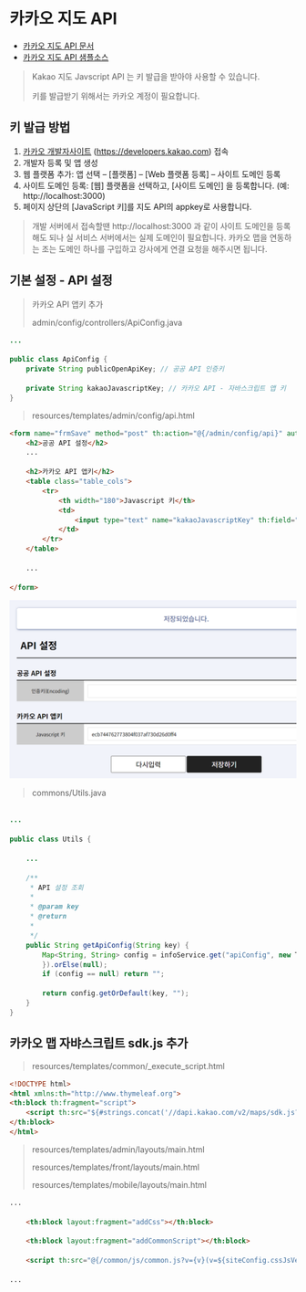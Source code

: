 # 카카오 지도 API

- [카카오 지도 API 문서](https://apis.map.kakao.com/web/documentation/)
- [카카오 지도 API 샘플소스](https://apis.map.kakao.com/web/sample/)


> Kakao 지도 Javscript API 는 키 발급을 받아야 사용할 수 있습니다.
> 
> 키를 발급받기 위해서는 카카오 계정이 필요합니다.

## 키 발급 방법 

1. [카카오 개발자사이트](https://developers.kakao.com) (https://developers.kakao.com) 접속
2. 개발자 등록 및 앱 생성
3. 웹 플랫폼 추가: 앱 선택 – [플랫폼] – [Web 플랫폼 등록] – 사이트 도메인 등록
4. 사이트 도메인 등록: [웹] 플랫폼을 선택하고, [사이트 도메인] 을 등록합니다. (예: http://localhost:3000)
5. 페이지 상단의 [JavaScript 키]를 지도 API의 appkey로 사용합니다.

> 개발 서버에서 접속할땐 http://localhost:3000 과 같이 사이트 도메인을 등록해도 되나 실 서비스 서버에서는 실제 도메인이 필요합니다. 카카오 맵을 연동하는 조는 도메인 하나를 구입하고 강사에게 연결 요청을 해주시면 됩니다.

## 기본 설정 - API 설정

> 카카오 API 앱키 추가 
> 
> admin/config/controllers/ApiConfig.java

```java
...

public class ApiConfig {
    private String publicOpenApiKey; // 공공 API 인증키

    private String kakaoJavascriptKey; // 카카오 API - 자바스크립트 앱 키
}
```

> resources/templates/admin/config/api.html

```html
<form name="frmSave" method="post" th:action="@{/admin/config/api}" autocomplete="off" th:object="${apiConfig}">
    <h2>공공 API 설정</h2>
    ...

    <h2>카카오 API 앱키</h2>
    <table class="table_cols">
        <tr>
            <th width="180">Javascript 키</th>
            <td>
                <input type="text" name="kakaoJavascriptKey" th:field="*{kakaoJavascriptKey}">
            </td>
        </tr>
    </table>
    
    ...
    
</form>
```

![image1](https://raw.githubusercontent.com/yonggyo1125/lecture_portfolio/kakao-map/images/map/image1.png)


> commons/Utils.java

```java

...

public class Utils {
    
    ...

    /**
     * API 설정 조회
     *
     * @param key
     * @return
     * 
     */
    public String getApiConfig(String key) {
        Map<String, String> config = infoService.get("apiConfig", new TypeReference<Map<String, String>>() {
        }).orElse(null);
        if (config == null) return "";

        return config.getOrDefault(key, "");
    }
}
```

## 카카오 맵 자뱌스크립트 sdk.js 추가 

> resources/templates/common/_execute_script.html

```html
<!DOCTYPE html>
<html xmlns:th="http://www.thymeleaf.org">
<th:block th:fragment="script">
    <script th:src="${#strings.concat('//dapi.kakao.com/v2/maps/sdk.js?appkey=', @utils.getApiConfig('kakaoJavascriptKey'))}"></script>
</th:block>
</html>
```

> resources/templates/admin/layouts/main.html 
>
> resources/templates/front/layouts/main.html
> 
> resources/templates/mobile/layouts/main.html

```html
...

    <th:block layout:fragment="addCss"></th:block>

    <th:block layout:fragment="addCommonScript"></th:block>

    <script th:src="@{/common/js/common.js?v={v}(v=${siteConfig.cssJsVersion})}"></script>

...

```

